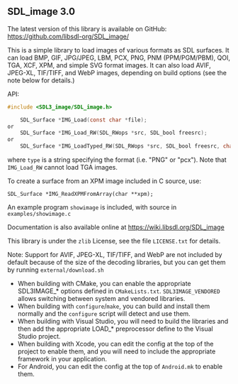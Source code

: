 
## SDL_image 3.0

The latest version of this library is available on GitHub:
<https://github.com/libsdl-org/SDL_image/>

This is a simple library to load images of various formats as SDL surfaces.
It can load BMP, GIF, JPG/JPEG, LBM, PCX, PNG, PNM (PPM/PGM/PBM), QOI, TGA, XCF, XPM, and simple SVG format images. It can also load AVIF, JPEG-XL, TIF/TIFF, and WebP images, depending on build options (see the note below for details.)

API:
```c
#include <SDL3_image/SDL_image.h>

	SDL_Surface *IMG_Load(const char *file);
or
	SDL_Surface *IMG_Load_RW(SDL_RWops *src, SDL_bool freesrc);
or
	SDL_Surface *IMG_LoadTyped_RW(SDL_RWops *src, SDL_bool freesrc, char *type);
```
where `type` is a string specifying the format (i.e. "PNG" or "pcx").
Note that `IMG_Load_RW` cannot load TGA images.

To create a surface from an XPM image included in C source, use:

	SDL_Surface *IMG_ReadXPMFromArray(char **xpm);

An example program `showimage` is included, with source in `examples/showimage.c`

Documentation is also available online at <https://wiki.libsdl.org/SDL_image>

This library is under the `zlib` License, see the file `LICENSE.txt` for details.

Note:
Support for AVIF, JPEG-XL, TIF/TIFF, and WebP are not included by default because of the size of the decoding libraries, but you can get them by running `external/download.sh`
- When building with CMake, you can enable the appropriate SDL3IMAGE_* options defined in `CMakeLists.txt`. `SDL3IMAGE_VENDORED` allows switching between system and vendored libraries.
- When building with `configure`/`make`, you can build and install them normally and the `configure` script will detect and use them.
- When building with Visual Studio, you will need to build the libraries and then add the appropriate LOAD_* preprocessor define to the Visual Studio project.
- When building with Xcode, you can edit the config at the top of the project to enable them, and you will need to include the appropriate framework in your application.
- For Android, you can edit the config at the top of `Android.mk` to enable them.
